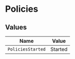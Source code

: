# Policies


## Values

| Name              | Value             |
| ----------------- | ----------------- |
| `PoliciesStarted` | Started           |